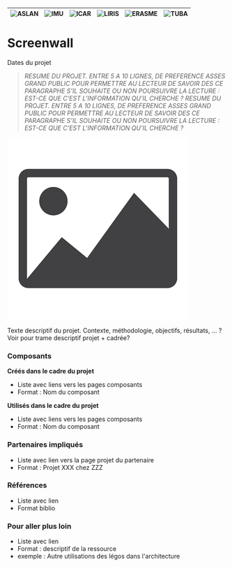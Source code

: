 |![ASLAN](/partners/Aslan100.png)|![IMU](/partners/LabexIMU_100.png)|![ICAR](/partners/ICAR_100.png)|![LIRIS](/partners/logo_liris_100.png)|![ERASME](/partners/Erasme_100.jpg)|![TUBA](/partners/Tuba_100.jpg)|
|---|---|---|---|---|---|

# Screenwall
Dates du projet

>*RESUME DU PROJET. ENTRE 5 A 10 LIGNES, DE PREFERENCE ASSES GRAND PUBLIC POUR PERMETTRE AU LECTEUR DE SAVOIR DES CE PARAGRAPHE S’IL SOUHAITE OU NON POURSUIVRE LA LECTURE : EST-CE QUE C’EST L’INFORMATION QU’IL CHERCHE ?  RESUME DU PROJET. ENTRE 5 A 10 LIGNES, DE PREFERENCE ASSES GRAND PUBLIC POUR PERMETTRE AU LECTEUR DE SAVOIR DES CE PARAGRAPHE S’IL SOUHAITE OU NON POURSUIVRE LA LECTURE : EST-CE QUE C’EST L’INFORMATION QU’IL CHERCHE ?*


![Nom image](image.jpg)



Texte descriptif du projet. Contexte, méthodologie, objectifs, résultats, …
? Voir pour trame descriptif projet + cadrée?



### Composants 
**Créés dans le cadre du projet**
- Liste avec liens vers les pages composants
- Format : Nom du composant
 
**Utilisés dans le cadre du projet**
- Liste avec liens vers les pages composants
- Format : Nom du composant

### Partenaires impliqués
- Liste avec lien vers  la page projet du partenaire
- Format : Projet XXX chez ZZZ
### Références
- Liste avec lien 
- Format biblio 
### Pour aller plus loin 
- Liste avec lien 
- Format : descriptif de la ressource
- exemple : Autre utilisations des légos dans l'architecture 


